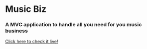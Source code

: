 # Music Biz
### A MVC application to handle all you need for you music business

[Click here to check it live!](https://llima-campos-wa-web524-a6.azurewebsites.net/) 
